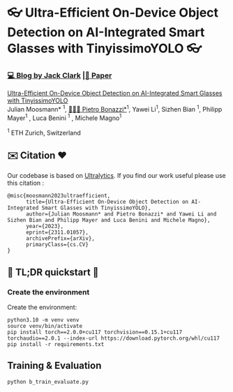 #  👓 Ultra-Efficient On-Device Object Detection on AI-Integrated Smart Glasses with TinyissimoYOLO   👓 

### [💻 Blog by Jack Clark](https://jack-clark.net/) |[📜 Paper](https://arxiv.org/pdf/2311.01057.pdf)

[Ultra-Efficient On-Device Object Detection on AI-Integrated Smart Glasses with TinyissimoYOLO](https://arxiv.org/abs/2311.01057)  
 Julian Moosmann* <sup>1</sup>,
 [🧑🏻‍🚀 Pietro Bonazzi*](https://linkedin.com/in/pietrobonazzi)<sup>1</sup>,
 Yawei Li<sup>1</sup>, 
 Sizhen Bian <sup>1</sup>, 
 Philipp Mayer<sup>1</sup> ,
 Luca Benini <sup>1</sup> ,
 Michele Magno<sup>1</sup>  <br>

<sup>1</sup> ETH Zurich, Switzerland  <br>  

## ✉️ Citation ❤️

Our codebase is based on [Ultralytics](https://github.com/ultralytics/ultralytics). If you find our work useful please use this citation :
```
@misc{moosmann2023ultraefficient,
      title={Ultra-Efficient On-Device Object Detection on AI-Integrated Smart Glasses with TinyissimoYOLO}, 
      author={Julian Moosmann* and Pietro Bonazzi* and Yawei Li and Sizhen Bian and Philipp Mayer and Luca Benini and Michele Magno},
      year={2023},
      eprint={2311.01057},
      archivePrefix={arXiv},
      primaryClass={cs.CV}
}
```
## 🚀 TL;DR quickstart 🚀


### Create the environment

Create the environment:

```
python3.10 -m venv venv
source venv/bin/activate
pip install torch==2.0.0+cu117 torchvision==0.15.1+cu117 torchaudio==2.0.1 --index-url https://download.pytorch.org/whl/cu117 
pip install -r requirements.txt 
```



## Training & Evaluation


```
python b_train_evaluate.py
```

